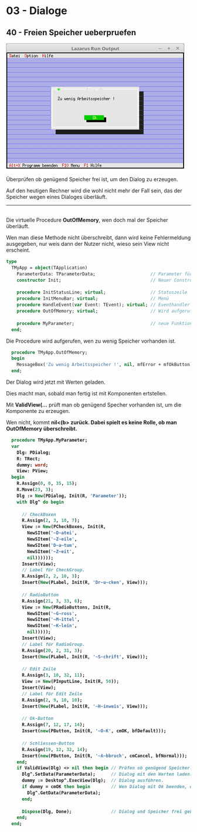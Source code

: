 # 03 - Dialoge
## 40 - Freien Speicher ueberpruefen

<img src="image.png" alt="Selfhtml"><br><br>
Überprüfen ob genügend Speicher frei ist, um den Dialog zu erzeugen.

Auf den heutigen Rechner wird die wohl nicht mehr der Fall sein, das der Speicher wegen eines Dialoges überläuft.

<hr><br>
Die virtuelle Procedure <b>OutOfMemory</b>, wen doch mal der Speicher überläuft.

Wen man diese Methode nicht überschreibt, dann wird keine Fehlermeldung ausgegeben, nur weis dann der Nutzer nicht, wieso sein View nicht erscheint.


```pascal
type
  TMyApp = object(TApplication)
    ParameterData: TParameterData;                     // Parameter für Dialog.
    constructor Init;                                  // Neuer Constructor

    procedure InitStatusLine; virtual;                 // Statuszeile
    procedure InitMenuBar; virtual;                    // Menü
    procedure HandleEvent(var Event: TEvent); virtual; // Eventhandler
    procedure OutOfMemory; virtual;                    // Wird aufgerufen, wen Speicher überläuft.

    procedure MyParameter;                             // neue Funktion für einen Dialog.
  end;
```

Die Procedure wird aufgerufen, wen zu wenig Speicher vorhanden ist.


```pascal
  procedure TMyApp.OutOfMemory;
  begin
    MessageBox('Zu wenig Arbeitsspeicher !', nil, mfError + mfOkButton);
  end;
```

Der Dialog wird jetzt mit Werten geladen.

Dies macht man, sobald man fertig ist mit Komponenten ertstellen.

Mit <b>ValidView(...</b> prüft man ob genügend Specher vorhanden ist, um die Komponente zu erzeugen.

Wen nicht, kommt <b>nil<(b> zurück. Dabei spielt es keine Rolle, ob man <b>OutOfMemory</b> überschreibt.


```pascal
  procedure TMyApp.MyParameter;
  var
    Dlg: PDialog;
    R: TRect;
    dummy: word;
    View: PView;
  begin
    R.Assign(0, 0, 35, 15);
    R.Move(23, 3);
    Dlg := New(PDialog, Init(R, 'Parameter'));
    with Dlg^ do begin

      // CheckBoxen
      R.Assign(2, 3, 18, 7);
      View := New(PCheckBoxes, Init(R,
        NewSItem('~D~atei',
        NewSItem('~Z~eile',
        NewSItem('D~a~tum',
        NewSItem('~Z~eit',
        nil))))));
      Insert(View);
      // Label für CheckGroup.
      R.Assign(2, 2, 10, 3);
      Insert(New(PLabel, Init(R, 'Dr~u~cken', View)));

      // RadioButton
      R.Assign(21, 3, 33, 6);
      View := New(PRadioButtons, Init(R,
        NewSItem('~G~ross',
        NewSItem('~M~ittel',
        NewSItem('~K~lein',
        nil)))));
      Insert(View);
      // Label für RadioGroup.
      R.Assign(20, 2, 31, 3);
      Insert(New(PLabel, Init(R, '~S~chrift', View)));

      // Edit Zeile
      R.Assign(3, 10, 32, 11);
      View := New(PInputLine, Init(R, 50));
      Insert(View);
      // Label für Edit Zeile
      R.Assign(2, 9, 10, 10);
      Insert(New(PLabel, Init(R, '~H~inweis', View)));

      // Ok-Button
      R.Assign(7, 12, 17, 14);
      Insert(new(PButton, Init(R, '~O~K', cmOK, bfDefault)));

      // Schliessen-Button
      R.Assign(19, 12, 32, 14);
      Insert(new(PButton, Init(R, '~A~bbruch', cmCancel, bfNormal)));
    end;
    if ValidView(Dlg) <> nil then begin // Prüfen ob genügend Speicher.
      Dlg^.SetData(ParameterData);      // Dialog mit den Werten laden.
      dummy := Desktop^.ExecView(Dlg);  // Dialog ausführen.
      if dummy = cmOK then begin        // Wen Dialog mit Ok beenden, dann Daten vom Dialog in Record laden.
        Dlg^.GetData(ParameterData);
      end;

      Dispose(Dlg, Done);               // Dialog und Speicher frei geben.
    end;
  end;
```


